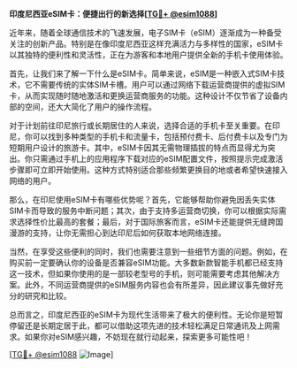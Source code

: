 **印度尼西亚eSIM卡：便捷出行的新选择[[TG💪+ @esim1088](https://t.me/s/esim1088)]**

近年来，随着全球通信技术的飞速发展，电子SIM卡（eSIM）逐渐成为一种备受关注的创新产品。特别是在像印度尼西亚这样充满活力与多样性的国家，eSIM卡以其独特的便利性和灵活性，正在为游客和本地用户提供全新的手机卡使用体验。

首先，让我们来了解一下什么是eSIM卡。简单来说，eSIM是一种嵌入式SIM卡技术，它不需要传统的实体SIM卡槽。用户可以通过网络下载运营商提供的虚拟SIM卡，从而实现随时随地激活和更换运营商服务的功能。这种设计不仅节省了设备内部的空间，还大大简化了用户的操作流程。

对于计划前往印尼旅行或长期居住的人来说，选择合适的手机卡至关重要。在印尼，你可以找到多种类型的手机卡和流量卡，包括预付费卡、后付费卡以及专门为短期用户设计的旅游卡。其中，eSIM卡因其无需物理插拔的特点而显得尤为突出。你只需通过手机上的应用程序下载对应的eSIM配置文件，按照提示完成激活步骤即可立即开始使用。这种方式特别适合那些频繁更换目的地或者希望快速接入网络的用户。

那么，在印尼使用eSIM卡有哪些优势呢？首先，它能够帮助你避免因丢失实体SIM卡而导致的服务中断问题；其次，由于支持多运营商切换，你可以根据实际需求选择性价比最高的套餐；最后，对于国际旅客而言，eSIM卡还能提供无缝跨国漫游的支持，让你无需担心到达印尼后如何获取本地网络连接。

当然，在享受这些便利的同时，我们也需要注意到一些细节方面的问题。例如，在购买前一定要确认你的设备是否兼容eSIM功能。大多数新款智能手机都已经支持这一技术，但如果你使用的是一部较老型号的手机，则可能需要考虑其他解决方案。此外，不同运营商提供的eSIM服务内容也会有所差异，因此建议事先做好充分的研究和比较。

总而言之，印度尼西亚的eSIM卡为现代生活带来了极大的便利性。无论你是短暂停留还是长期定居于此，都可以借助这项先进的技术轻松满足日常通讯及上网需求。如果你对eSIM感兴趣，不妨现在就行动起来，探索更多可能性吧！

[[TG💪+ @esim1088](https://t.me/s/esim1088) ![Image](https://i.postimg.cc/4NQfJmqS/Snipaste-2025-05-13-00-14-12.png)]